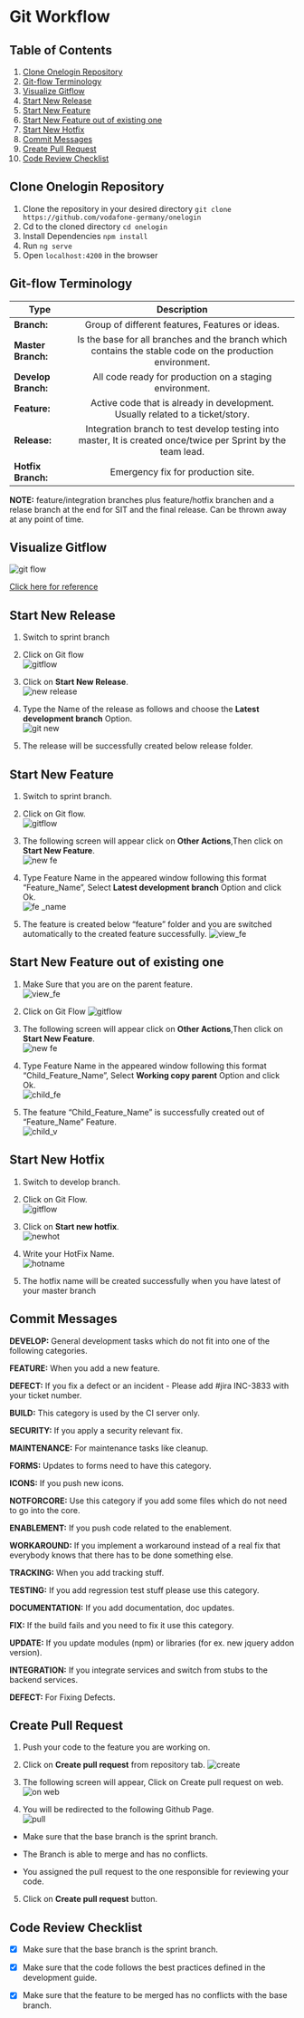 # Git Workflow

## Table of Contents

1. [Clone Onelogin Repository](#clone-onelogin-repository)
2. [Git-flow Terminology](#git-flow-terminology)
3. [Visualize Gitflow](#visualize-gitflow)
4. [Start New Release](#start-new-release)
5. [Start New Feature](#start-new-feature)
6. [Start New Feature out of existing one](#start-new-feature-out-of-existing-one)
7. [Start New Hotfix](#start-new-hotfix)
8. [Commit Messages](#commit-messages)
9. [Create Pull Request](#create-pull-request)
10. [Code Review Checklist](#code-review-checklist)


## Clone Onelogin Repository
1. Clone the repository in your desired directory
`git clone https://github.com/vodafone-germany/onelogin`
2. Cd to the cloned directory
`cd onelogin`
3. Install Dependencies
`npm install`
4. Run `ng serve`
5. Open `localhost:4200` in the browser

## Git-flow Terminology

| Type                | Description                                                                                                   |
| -----------         |:-------------------------------------------------------------------------------------------------------------:|
| **Branch:**         | Group of different features, Features or ideas.                                                               |
| **Master Branch:**  | Is the base for all branches and the branch which contains the stable code on the production environment.     |
| **Develop Branch:** | All code ready for production on a staging environment.                                                       |
| **Feature:**        | Active code that is already in development. Usually related to a ticket/story.                                |
| **Release:**        | Integration branch to test develop testing into master, It is created once/twice per Sprint by the team lead. |
| **Hotfix Branch:**  | Emergency fix for production site.                                                                            |









**NOTE:** feature/integration branches plus feature/hotfix branchen and a relase branch at the end for SIT and the final release. Can be thrown away at any point of time.
## Visualize Gitflow

![git flow](https://cloud.githubusercontent.com/assets/12252068/22778422/8a36e16c-eebf-11e6-9763-a1e6dc1668a6.PNG)

[Click here for reference](https://confluence.sp.vodafone.com/pages/viewpage.action?pageId=45158781)

## Start New Release
1. Switch to sprint branch
2. Click on Git flow                                                       
![gitflow](https://cloud.githubusercontent.com/assets/12252068/22692868/8e6e030e-ed49-11e6-8fb5-c424f54df136.png)

3. Click on **Start New Release**.                                          
![new release](https://cloud.githubusercontent.com/assets/12252068/22692912/c1cd5128-ed49-11e6-8a6e-12d6ee8fd95a.png)

4. Type the Name of the release as follows and choose the **Latest development branch** Option.                             
![git new](https://cloud.githubusercontent.com/assets/12252068/22692977/0880d0e0-ed4a-11e6-9358-13d253ab5001.png)

5. The release will be successfully created below release folder.

## Start New Feature
1. Switch to sprint branch.
2. Click on Git flow.                       
![gitflow](https://cloud.githubusercontent.com/assets/12252068/22692868/8e6e030e-ed49-11e6-8fb5-c424f54df136.png)

3.	The following screen will appear click on **Other Actions**,Then click on **Start New Feature**.               
![new fe](https://cloud.githubusercontent.com/assets/12252068/22693084/864756b6-ed4a-11e6-8e1a-c873e1f380b1.jpg)

4. Type Feature Name in the appeared window following this format “Feature_Name”, Select **Latest development branch** Option and click Ok.                    
![fe _name](https://cloud.githubusercontent.com/assets/12252068/22693170/c8f1fee4-ed4a-11e6-92ab-7f0101fc1f69.png)

5.	The feature is created below “feature” folder and you are switched automatically to the created feature successfully.
![view_fe](https://cloud.githubusercontent.com/assets/12252068/22693198/e8943f64-ed4a-11e6-9bbb-01a30251c175.png)

## Start New Feature out of existing one
1.	Make Sure that you are on the parent feature.                                       
![view_fe](https://cloud.githubusercontent.com/assets/12252068/22693198/e8943f64-ed4a-11e6-9bbb-01a30251c175.png)

2. Click on Git Flow
![gitflow](https://cloud.githubusercontent.com/assets/12252068/22692868/8e6e030e-ed49-11e6-8fb5-c424f54df136.png)

3.	The following screen will appear click on **Other Actions**,Then click on **Start New Feature**.                                             
![new fe](https://cloud.githubusercontent.com/assets/12252068/22693084/864756b6-ed4a-11e6-8e1a-c873e1f380b1.jpg)

4.	Type Feature Name in the appeared window following this format “Child_Feature_Name”, Select **Working copy parent** Option and click Ok.                                          
![child_fe](https://cloud.githubusercontent.com/assets/12252068/22693404/d00f1256-ed4b-11e6-9d26-c1263c54b9bb.png)

5.	The feature “Child_Feature_Name” is successfully created out of “Feature_Name” Feature.                                   
![child_v](https://cloud.githubusercontent.com/assets/12252068/22693425/e9a3f9fc-ed4b-11e6-82cb-6388ea212d77.png)


## Start New Hotfix
1. Switch to develop branch.
2. Click on Git Flow.                                     
![gitflow](https://cloud.githubusercontent.com/assets/12252068/22692868/8e6e030e-ed49-11e6-8fb5-c424f54df136.png)

3.	Click on **Start new hotfix**.                                                      
![newhot](https://cloud.githubusercontent.com/assets/12252068/22693493/37bb131e-ed4c-11e6-9e90-34e79a2374c2.png)

4.	Write your HotFix Name.                                            
![hotname](https://cloud.githubusercontent.com/assets/12252068/22693533/558a12b4-ed4c-11e6-907f-595dad80bd3d.png)

5.	The hotfix name will be created successfully when you have latest of your master branch 

## Commit Messages

**DEVELOP:**	General development tasks which do not fit into one of the following categories.

**FEATURE:**	When you add a new feature.

**DEFECT:**	If you fix a defect or an incident - Please add #jira INC-3833 with your ticket number.

**BUILD:**	This category is used by the CI server only.

**SECURITY:**	If you apply a security relevant fix.

**MAINTENANCE:**	For maintenance tasks like cleanup.

**FORMS:**	Updates to forms need to have this category.

**ICONS:**	If you push new icons.

**NOTFORCORE:**	Use this category if you add some files which do not need to go into the core.

**ENABLEMENT:**	If you push code related to the enablement.

**WORKAROUND:**	If you implement a workaround instead of a real fix that everybody knows that there has to be done something else.

**TRACKING:**	When you add tracking stuff.

**TESTING:**	If you add regression test stuff please use this category.

**DOCUMENTATION:**	If you add documentation, doc updates.

**FIX:**	If the build fails and you need to fix it use this category.

**UPDATE:**	If you update modules (npm) or libraries (for ex. new jquery addon version).

**INTEGRATION:**	If you integrate services and switch from stubs to the backend services.

**DEFECT:** For Fixing Defects.

## Create Pull Request
1. Push your code to the feature you are working on.
2. Click on **Create pull request** from repository tab.
![create](https://cloud.githubusercontent.com/assets/12252068/22693895/cab50fa2-ed4d-11e6-8001-db8c002e1c23.png)

3. The following screen will appear, Click on Create pull request on web.                             
![on web](https://cloud.githubusercontent.com/assets/12252068/22693927/eb741eea-ed4d-11e6-94fa-51d2fee954c9.png)

4. You will be redirected to the following Github Page.                                
![pull](https://cloud.githubusercontent.com/assets/12252068/22693974/1a1fdea0-ed4e-11e6-9d80-3485ba98e84a.png)

* Make sure that the base branch is the sprint branch.

* The Branch is able to merge and has no conflicts.

* You assigned the pull request to the one responsible for reviewing your code.

5. Click on **Create pull request** button.

## Code Review Checklist

- [x] Make sure that the base branch is the sprint branch.
- [x] Make sure that the code follows the best practices defined in the development guide.
- [x] Make sure that the feature to be merged has no conflicts with the base branch.

